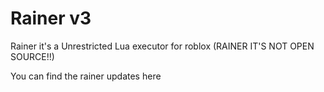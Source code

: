 # Rainer v3

Rainer it's a Unrestricted Lua executor for roblox (RAINER IT'S NOT OPEN SOURCE!!) 

You can find the rainer updates here
